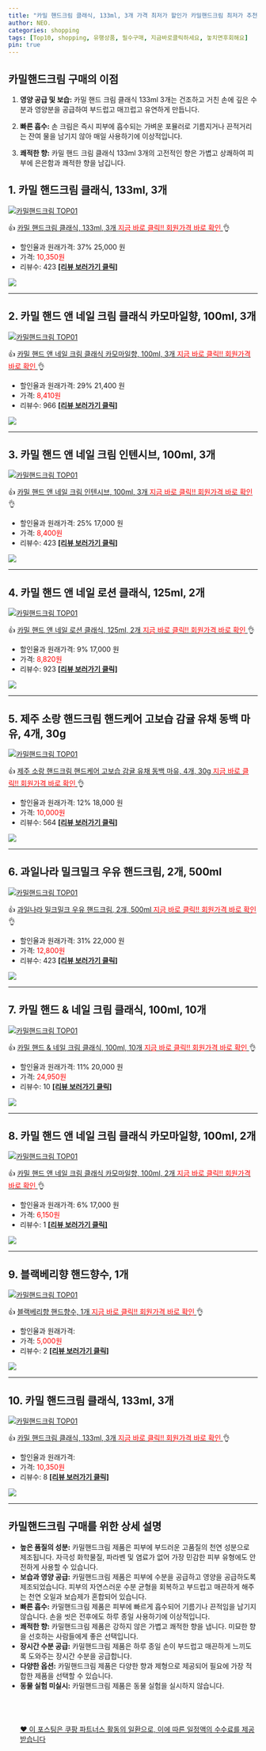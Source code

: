 ```yaml
---
title: "카밀 핸드크림 클래식, 133ml, 3개 가격 최저가 할인가 카밀핸드크림 최저가 추천 제품 비교"
author: NEO.
categories: shopping
tags: [Top10, shopping, 유행상품, 필수구매, 지금바로클릭하세요, 놓치면후회해요]
pin: true
---
```

## 카밀핸드크림 구매의 이점
1. **영양 공급 및 보습:** 카밀 핸드 크림 클래식 133ml 3개는 건조하고 거친 손에 깊은 수분과 영양분을 공급하여 부드럽고 매끄럽고 유연하게 만듭니다.

2. **빠른 흡수:** 손 크림은 즉시 피부에 흡수되는 가벼운 포뮬러로 기름지거나 끈적거리는 잔여 물을 남기지 않아 매일 사용하기에 이상적입니다.

3. **쾌적한 향:** 카밀 핸드 크림 클래식 133ml 3개의 고전적인 향은 가볍고 상쾌하여 피부에 은은함과 쾌적한 향을 남깁니다.

   

## 1. 카밀 핸드크림 클래식, 133ml, 3개

[![카밀핸드크림 TOP01](https://thumbnail9.coupangcdn.com/thumbnails/remote/490x490ex/image/vendor_inventory/909c/ac5ba485f1eb923af8bbbe9fe9e9eb7288ec8811682407dd748034b0dad5.jpg)](https://link.coupang.com/re/AFFSDP?lptag=AF3617701&subid=GithubCoopas&pageKey=6581209208&traceid=V0-153&itemId=12485181909&vendorItemId=87033475937)


👍 [카밀 핸드크림 클래식, 133ml, 3개 <font color=red> 지금 바로 클릭!! 회원가격 바로 확인 </font> ](https://link.coupang.com/re/AFFSDP?lptag=AF3617701&subid=GithubCoopas&pageKey=6581209208&traceid=V0-153&itemId=12485181909&vendorItemId=87033475937) 👌 


- 할인율과 원래가격: 37%  25,000   원
- 가격: <span style='color:red'>10,350원</span>
- 리뷰수: 423  [**[리뷰 보러가기 클릭]**](https://link.coupang.com/re/AFFSDP?lptag=AF3617701&subid=GithubCoopas&pageKey=6581209208&traceid=V0-153&itemId=12485181909&vendorItemId=87033475937)

[![](/discount_price.png)](https://link.coupang.com/re/AFFSDP?lptag=AF3617701&subid=GithubCoopas&pageKey=6581209208&traceid=V0-153&itemId=12485181909&vendorItemId=87033475937)

---


   

## 2. 카밀 핸드 앤 네일 크림 클래식 카모마일향, 100ml, 3개

[![카밀핸드크림 TOP01](https://thumbnail8.coupangcdn.com/thumbnails/remote/490x490ex/image/retail/images/1674391622172508-821c41ba-7806-48b6-b5a9-b80cada8aa49.jpg)](https://link.coupang.com/re/AFFSDP?lptag=AF3617701&subid=GithubCoopas&pageKey=6581209208&traceid=V0-153&itemId=12288932420&vendorItemId=85072867800)


👍 [카밀 핸드 앤 네일 크림 클래식 카모마일향, 100ml, 3개 <font color=red> 지금 바로 클릭!! 회원가격 바로 확인 </font> ](https://link.coupang.com/re/AFFSDP?lptag=AF3617701&subid=GithubCoopas&pageKey=6581209208&traceid=V0-153&itemId=12288932420&vendorItemId=85072867800) 👌 


- 할인율과 원래가격: 29%  21,400   원
- 가격: <span style='color:red'>8,410원</span>
- 리뷰수: 966  [**[리뷰 보러가기 클릭]**](https://link.coupang.com/re/AFFSDP?lptag=AF3617701&subid=GithubCoopas&pageKey=6581209208&traceid=V0-153&itemId=12288932420&vendorItemId=85072867800)

[![](/discount_price.png)](https://link.coupang.com/re/AFFSDP?lptag=AF3617701&subid=GithubCoopas&pageKey=6581209208&traceid=V0-153&itemId=12288932420&vendorItemId=85072867800)

---


   

## 3. 카밀 핸드 앤 네일 크림 인텐시브, 100ml, 3개

[![카밀핸드크림 TOP01](https://thumbnail10.coupangcdn.com/thumbnails/remote/490x490ex/image/retail/images/1674554496193139-3f3ed930-ff72-4060-bf60-e9cc9c232a4c.jpg)](https://link.coupang.com/re/AFFSDP?lptag=AF3617701&subid=GithubCoopas&pageKey=6758909914&traceid=V0-153&itemId=17910188508&vendorItemId=85072875611)


👍 [카밀 핸드 앤 네일 크림 인텐시브, 100ml, 3개 <font color=red> 지금 바로 클릭!! 회원가격 바로 확인 </font> ](https://link.coupang.com/re/AFFSDP?lptag=AF3617701&subid=GithubCoopas&pageKey=6758909914&traceid=V0-153&itemId=17910188508&vendorItemId=85072875611) 👌 


- 할인율과 원래가격: 25%  17,000   원
- 가격: <span style='color:red'>8,400원</span>
- 리뷰수: 423  [**[리뷰 보러가기 클릭]**](https://link.coupang.com/re/AFFSDP?lptag=AF3617701&subid=GithubCoopas&pageKey=6758909914&traceid=V0-153&itemId=17910188508&vendorItemId=85072875611)

[![](/discount_price.png)](https://link.coupang.com/re/AFFSDP?lptag=AF3617701&subid=GithubCoopas&pageKey=6758909914&traceid=V0-153&itemId=17910188508&vendorItemId=85072875611)

---


   

## 4. 카밀 핸드 앤 네일 로션 클래식, 125ml, 2개

[![카밀핸드크림 TOP01](https://thumbnail8.coupangcdn.com/thumbnails/remote/490x490ex/image/retail/images/198962233546633-7055beff-4afe-46ee-bcd3-3921fd8d83de.jpg)](https://link.coupang.com/re/AFFSDP?lptag=AF3617701&subid=GithubCoopas&pageKey=6643592343&traceid=V0-153&itemId=16370586530&vendorItemId=85007370740)


👍 [카밀 핸드 앤 네일 로션 클래식, 125ml, 2개 <font color=red> 지금 바로 클릭!! 회원가격 바로 확인 </font> ](https://link.coupang.com/re/AFFSDP?lptag=AF3617701&subid=GithubCoopas&pageKey=6643592343&traceid=V0-153&itemId=16370586530&vendorItemId=85007370740) 👌 


- 할인율과 원래가격: 9%  17,000   원
- 가격: <span style='color:red'>8,820원</span>
- 리뷰수: 923  [**[리뷰 보러가기 클릭]**](https://link.coupang.com/re/AFFSDP?lptag=AF3617701&subid=GithubCoopas&pageKey=6643592343&traceid=V0-153&itemId=16370586530&vendorItemId=85007370740)

[![](/discount_price.png)](https://link.coupang.com/re/AFFSDP?lptag=AF3617701&subid=GithubCoopas&pageKey=6643592343&traceid=V0-153&itemId=16370586530&vendorItemId=85007370740)

---


   

## 5. 제주 소랑 핸드크림 핸드케어 고보습 감귤 유채 동백 마유, 4개, 30g

[![카밀핸드크림 TOP01](https://thumbnail9.coupangcdn.com/thumbnails/remote/490x490ex/image/vendor_inventory/05ed/35c0366355a52664c5bd64b90fe02a3698c751bf72566bf39e6fc79bd5de.jpg)](https://link.coupang.com/re/AFFSDP?lptag=AF3617701&subid=GithubCoopas&pageKey=7608513839&traceid=V0-153&itemId=20144775410&vendorItemId=87238046845)


👍 [제주 소랑 핸드크림 핸드케어 고보습 감귤 유채 동백 마유, 4개, 30g <font color=red> 지금 바로 클릭!! 회원가격 바로 확인 </font> ](https://link.coupang.com/re/AFFSDP?lptag=AF3617701&subid=GithubCoopas&pageKey=7608513839&traceid=V0-153&itemId=20144775410&vendorItemId=87238046845) 👌 


- 할인율과 원래가격: 12%  18,000   원
- 가격: <span style='color:red'>10,000원</span>
- 리뷰수: 564  [**[리뷰 보러가기 클릭]**](https://link.coupang.com/re/AFFSDP?lptag=AF3617701&subid=GithubCoopas&pageKey=7608513839&traceid=V0-153&itemId=20144775410&vendorItemId=87238046845)

[![](/discount_price.png)](https://link.coupang.com/re/AFFSDP?lptag=AF3617701&subid=GithubCoopas&pageKey=7608513839&traceid=V0-153&itemId=20144775410&vendorItemId=87238046845)

---


   

## 6. 과일나라 밀크밀크 우유 핸드크림, 2개, 500ml

[![카밀핸드크림 TOP01](https://thumbnail8.coupangcdn.com/thumbnails/remote/490x490ex/image/vendor_inventory/6a19/5413b328638556a613f1ed7d11fb004f6d62ca4ca3e32ed951a1e97069d4.jpg)](https://link.coupang.com/re/AFFSDP?lptag=AF3617701&subid=GithubCoopas&pageKey=7689203128&traceid=V0-153&itemId=20558197895&vendorItemId=87634148732)


👍 [과일나라 밀크밀크 우유 핸드크림, 2개, 500ml <font color=red> 지금 바로 클릭!! 회원가격 바로 확인 </font> ](https://link.coupang.com/re/AFFSDP?lptag=AF3617701&subid=GithubCoopas&pageKey=7689203128&traceid=V0-153&itemId=20558197895&vendorItemId=87634148732) 👌 


- 할인율과 원래가격: 31%  22,000   원
- 가격: <span style='color:red'>12,800원</span>
- 리뷰수: 423  [**[리뷰 보러가기 클릭]**](https://link.coupang.com/re/AFFSDP?lptag=AF3617701&subid=GithubCoopas&pageKey=7689203128&traceid=V0-153&itemId=20558197895&vendorItemId=87634148732)

[![](/discount_price.png)](https://link.coupang.com/re/AFFSDP?lptag=AF3617701&subid=GithubCoopas&pageKey=7689203128&traceid=V0-153&itemId=20558197895&vendorItemId=87634148732)

---


   

## 7. 카밀 핸드 & 네일 크림 클래식, 100ml, 10개

[![카밀핸드크림 TOP01](https://thumbnail7.coupangcdn.com/thumbnails/remote/490x490ex/image/retail/images/1672491399260385-8fdfd140-4764-4e3f-92f1-b13ad6174a71.jpg)](https://link.coupang.com/re/AFFSDP?lptag=AF3617701&subid=GithubCoopas&pageKey=7510952128&traceid=V0-153&itemId=19679925817&vendorItemId=86785321922)


👍 [카밀 핸드 & 네일 크림 클래식, 100ml, 10개 <font color=red> 지금 바로 클릭!! 회원가격 바로 확인 </font> ](https://link.coupang.com/re/AFFSDP?lptag=AF3617701&subid=GithubCoopas&pageKey=7510952128&traceid=V0-153&itemId=19679925817&vendorItemId=86785321922) 👌 


- 할인율과 원래가격: 11%  20,000   원
- 가격: <span style='color:red'>24,950원</span>
- 리뷰수: 10  [**[리뷰 보러가기 클릭]**](https://link.coupang.com/re/AFFSDP?lptag=AF3617701&subid=GithubCoopas&pageKey=7510952128&traceid=V0-153&itemId=19679925817&vendorItemId=86785321922)

[![](/discount_price.png)](https://link.coupang.com/re/AFFSDP?lptag=AF3617701&subid=GithubCoopas&pageKey=7510952128&traceid=V0-153&itemId=19679925817&vendorItemId=86785321922)

---


   

## 8. 카밀 핸드 앤 네일 크림 클래식 카모마일향, 100ml, 2개

[![카밀핸드크림 TOP01](https://thumbnail7.coupangcdn.com/thumbnails/remote/490x490ex/image/retail/images/c5d21e8d-639c-48f8-a99c-2ffbf4093ea37275550499830661017.png)](https://link.coupang.com/re/AFFSDP?lptag=AF3617701&subid=GithubCoopas&pageKey=6581209208&traceid=V0-153&itemId=18173836603&vendorItemId=85323093045)


👍 [카밀 핸드 앤 네일 크림 클래식 카모마일향, 100ml, 2개 <font color=red> 지금 바로 클릭!! 회원가격 바로 확인 </font> ](https://link.coupang.com/re/AFFSDP?lptag=AF3617701&subid=GithubCoopas&pageKey=6581209208&traceid=V0-153&itemId=18173836603&vendorItemId=85323093045) 👌 


- 할인율과 원래가격: 6%  17,000   원
- 가격: <span style='color:red'>6,150원</span>
- 리뷰수: 1  [**[리뷰 보러가기 클릭]**](https://link.coupang.com/re/AFFSDP?lptag=AF3617701&subid=GithubCoopas&pageKey=6581209208&traceid=V0-153&itemId=18173836603&vendorItemId=85323093045)

[![](/discount_price.png)](https://link.coupang.com/re/AFFSDP?lptag=AF3617701&subid=GithubCoopas&pageKey=6581209208&traceid=V0-153&itemId=18173836603&vendorItemId=85323093045)

---


   

## 9. 블랙베리향 핸드향수, 1개

[![카밀핸드크림 TOP01](https://thumbnail8.coupangcdn.com/thumbnails/remote/490x490ex/image/vendor_inventory/0e9e/9c4bff8ac9f464a3fe0cf0837883c4d2a8091f09ba86640bb27484045dd2.png)](https://link.coupang.com/re/AFFSDP?lptag=AF3617701&subid=GithubCoopas&pageKey=7810095313&traceid=V0-153&itemId=21181509227&vendorItemId=88242919229)


👍 [블랙베리향 핸드향수, 1개 <font color=red> 지금 바로 클릭!! 회원가격 바로 확인 </font> ](https://link.coupang.com/re/AFFSDP?lptag=AF3617701&subid=GithubCoopas&pageKey=7810095313&traceid=V0-153&itemId=21181509227&vendorItemId=88242919229) 👌 


- 할인율과 원래가격: 
- 가격: <span style='color:red'>5,000원</span>
- 리뷰수: 2  [**[리뷰 보러가기 클릭]**](https://link.coupang.com/re/AFFSDP?lptag=AF3617701&subid=GithubCoopas&pageKey=7810095313&traceid=V0-153&itemId=21181509227&vendorItemId=88242919229)

[![](/discount_price.png)](https://link.coupang.com/re/AFFSDP?lptag=AF3617701&subid=GithubCoopas&pageKey=7810095313&traceid=V0-153&itemId=21181509227&vendorItemId=88242919229)

---


   

## 10. 카밀 핸드크림 클래식, 133ml, 3개

[![카밀핸드크림 TOP01](https://thumbnail9.coupangcdn.com/thumbnails/remote/490x490ex/image/vendor_inventory/909c/ac5ba485f1eb923af8bbbe9fe9e9eb7288ec8811682407dd748034b0dad5.jpg)](https://link.coupang.com/re/AFFSDP?lptag=AF3617701&subid=GithubCoopas&pageKey=6581209208&traceid=V0-153&itemId=12485181909&vendorItemId=87033475937)


👍 [카밀 핸드크림 클래식, 133ml, 3개 <font color=red> 지금 바로 클릭!! 회원가격 바로 확인 </font> ](https://link.coupang.com/re/AFFSDP?lptag=AF3617701&subid=GithubCoopas&pageKey=6581209208&traceid=V0-153&itemId=12485181909&vendorItemId=87033475937) 👌 


- 할인율과 원래가격: 
- 가격: <span style='color:red'>10,350원</span>
- 리뷰수: 8  [**[리뷰 보러가기 클릭]**](https://link.coupang.com/re/AFFSDP?lptag=AF3617701&subid=GithubCoopas&pageKey=6581209208&traceid=V0-153&itemId=12485181909&vendorItemId=87033475937)

[![](/discount_price.png)](https://link.coupang.com/re/AFFSDP?lptag=AF3617701&subid=GithubCoopas&pageKey=6581209208&traceid=V0-153&itemId=12485181909&vendorItemId=87033475937)

---
## 카밀핸드크림 구매를 위한 상세 설명
* **높은 품질의 성분:** 카밀핸드크림 제품은 피부에 부드러운 고품질의 천연 성분으로 제조됩니다. 자극성 화학물질, 파라벤 및 염료가 없어 가장 민감한 피부 유형에도 안전하게 사용할 수 있습니다.
* **보습과 영양 공급:** 카밀핸드크림 제품은 피부에 수분을 공급하고 영양을 공급하도록 제조되었습니다. 피부의 자연스러운 수분 균형을 회복하고 부드럽고 매끈하게 해주는 천연 오일과 보습제가 혼합되어 있습니다.
* **빠른 흡수:** 카밀핸드크림 제품은 피부에 빠르게 흡수되어 기름기나 끈적임을 남기지 않습니다. 손을 씻은 전후에도 하루 종일 사용하기에 이상적입니다.
* **쾌적한 향:** 카밀핸드크림 제품은 강하지 않은 가볍고 쾌적한 향을 냅니다. 미묘한 향을 선호하는 사람들에게 좋은 선택입니다.
* **장시간 수분 공급:** 카밀핸드크림 제품은 하루 종일 손이 부드럽고 매끈하게 느끼도록 도와주는 장시간 수분을 공급합니다.
* **다양한 옵션:** 카밀핸드크림 제품은 다양한 향과 제형으로 제공되어 필요에 가장 적합한 제품을 선택할 수 있습니다.
* **동물 실험 미실시:** 카밀핸드크림 제품은 동물 실험을 실시하지 않습니다.<br><br><br><br><br> [ ❤  이 포스팅은 쿠팡 파트너스 활동의 일환으로, 이에 따른 일정액의 수수료를 제공받습니다](https://link.coupang.com/a/bcEFyh)